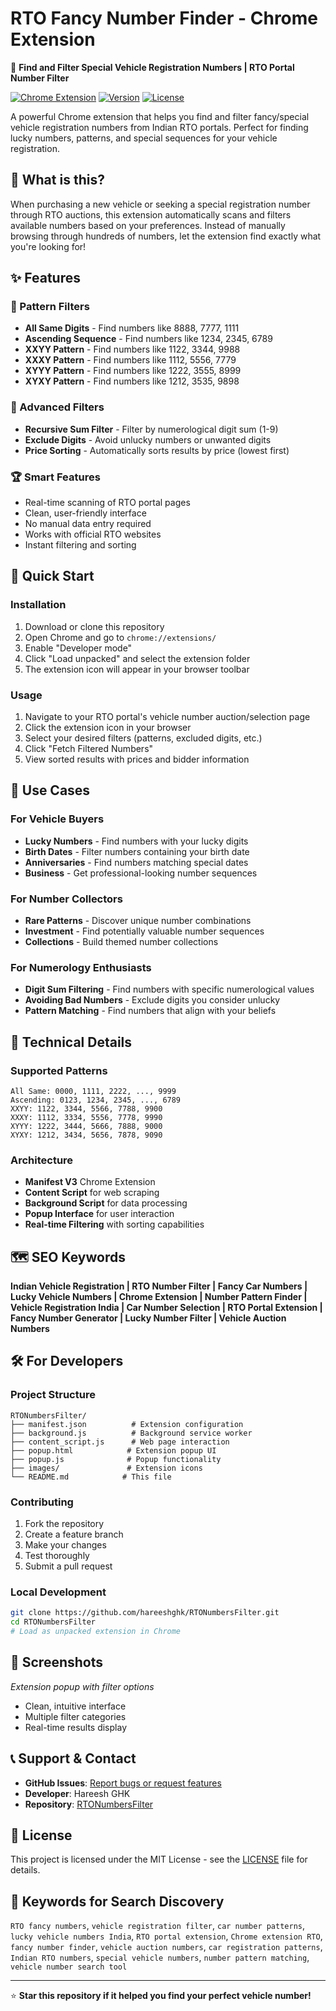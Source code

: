 # RTO Fancy Number Finder - Chrome Extension

🚗 **Find and Filter Special Vehicle Registration Numbers | RTO Portal Number Filter**

[![Chrome Extension](https://img.shields.io/badge/Chrome-Extension-blue.svg)](https://github.com/hareeshghk/RTONumbersFilter)
[![Version](https://img.shields.io/badge/version-1.0-green.svg)](https://github.com/hareeshghk/RTONumbersFilter)
[![License](https://img.shields.io/badge/license-MIT-blue.svg)](LICENSE)

A powerful Chrome extension that helps you find and filter fancy/special vehicle registration numbers from Indian RTO portals. Perfect for finding lucky numbers, patterns, and special sequences for your vehicle registration.

## 🎯 What is this?

When purchasing a new vehicle or seeking a special registration number through RTO auctions, this extension automatically scans and filters available numbers based on your preferences. Instead of manually browsing through hundreds of numbers, let the extension find exactly what you're looking for!

## ✨ Features

### 🔢 Pattern Filters
- **All Same Digits** - Find numbers like 8888, 7777, 1111
- **Ascending Sequence** - Find numbers like 1234, 2345, 6789
- **XXYY Pattern** - Find numbers like 1122, 3344, 9988
- **XXXY Pattern** - Find numbers like 1112, 5556, 7779
- **XYYY Pattern** - Find numbers like 1222, 3555, 8999
- **XYXY Pattern** - Find numbers like 1212, 3535, 9898

### 🎲 Advanced Filters
- **Recursive Sum Filter** - Filter by numerological digit sum (1-9)
- **Exclude Digits** - Avoid unlucky numbers or unwanted digits
- **Price Sorting** - Automatically sorts results by price (lowest first)

### 🏆 Smart Features
- Real-time scanning of RTO portal pages
- Clean, user-friendly interface
- No manual data entry required
- Works with official RTO websites
- Instant filtering and sorting

## 🚀 Quick Start

### Installation
1. Download or clone this repository
2. Open Chrome and go to `chrome://extensions/`
3. Enable "Developer mode"
4. Click "Load unpacked" and select the extension folder
5. The extension icon will appear in your browser toolbar

### Usage
1. Navigate to your RTO portal's vehicle number auction/selection page
2. Click the extension icon in your browser
3. Select your desired filters (patterns, excluded digits, etc.)
4. Click "Fetch Filtered Numbers"
5. View sorted results with prices and bidder information

## 🎪 Use Cases

### For Vehicle Buyers
- **Lucky Numbers** - Find numbers with your lucky digits
- **Birth Dates** - Filter numbers containing your birth date
- **Anniversaries** - Find numbers matching special dates
- **Business** - Get professional-looking number sequences

### For Number Collectors
- **Rare Patterns** - Discover unique number combinations
- **Investment** - Find potentially valuable number sequences
- **Collections** - Build themed number collections

### For Numerology Enthusiasts
- **Digit Sum Filtering** - Find numbers with specific numerological values
- **Avoiding Bad Numbers** - Exclude digits you consider unlucky
- **Pattern Matching** - Find numbers that align with your beliefs

## 🔧 Technical Details

### Supported Patterns
```
All Same: 0000, 1111, 2222, ..., 9999
Ascending: 0123, 1234, 2345, ..., 6789
XXYY: 1122, 3344, 5566, 7788, 9900
XXXY: 1112, 3334, 5556, 7778, 9990
XYYY: 1222, 3444, 5666, 7888, 9000
XYXY: 1212, 3434, 5656, 7878, 9090
```

### Architecture
- **Manifest V3** Chrome Extension
- **Content Script** for web scraping
- **Background Script** for data processing
- **Popup Interface** for user interaction
- **Real-time Filtering** with sorting capabilities

## 🗺️ SEO Keywords

**Indian Vehicle Registration | RTO Number Filter | Fancy Car Numbers | Lucky Vehicle Numbers | Chrome Extension | Number Pattern Finder | Vehicle Registration India | Car Number Selection | RTO Portal Extension | Fancy Number Generator | Lucky Number Filter | Vehicle Auction Numbers**

## 🛠️ For Developers

### Project Structure
```
RTONumbersFilter/
├── manifest.json          # Extension configuration
├── background.js          # Background service worker
├── content_script.js      # Web page interaction
├── popup.html            # Extension popup UI
├── popup.js              # Popup functionality
├── images/               # Extension icons
└── README.md            # This file
```

### Contributing
1. Fork the repository
2. Create a feature branch
3. Make your changes
4. Test thoroughly
5. Submit a pull request

### Local Development
```bash
git clone https://github.com/hareeshghk/RTONumbersFilter.git
cd RTONumbersFilter
# Load as unpacked extension in Chrome
```

## 🎨 Screenshots

*Extension popup with filter options*
- Clean, intuitive interface
- Multiple filter categories
- Real-time results display

## 📞 Support & Contact

- **GitHub Issues**: [Report bugs or request features](https://github.com/hareeshghk/RTONumbersFilter/issues)
- **Developer**: Hareesh GHK
- **Repository**: [RTONumbersFilter](https://github.com/hareeshghk/RTONumbersFilter)

## 📝 License

This project is licensed under the MIT License - see the [LICENSE](LICENSE) file for details.

## 🌟 Keywords for Search Discovery

`RTO fancy numbers`, `vehicle registration filter`, `car number patterns`, `lucky vehicle numbers India`, `RTO portal extension`, `Chrome extension RTO`, `fancy number finder`, `vehicle auction numbers`, `car registration patterns`, `Indian RTO numbers`, `special vehicle numbers`, `number pattern matching`, `vehicle number search tool`

---

⭐ **Star this repository if it helped you find your perfect vehicle number!**
